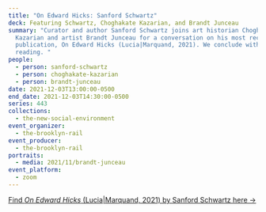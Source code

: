 ```yaml
---
title: "On Edward Hicks: Sanford Schwartz"
deck: Featuring Schwartz, Choghakate Kazarian, and Brandt Junceau
summary: "Curator and author Sanford Schwartz joins art historian Choghakate
  Kazarian and artist Brandt Junceau for a conversation on his most recent
  publication, On Edward Hicks (Lucia|Marquand, 2021). We conclude with a poetry
  reading. "
people:
  - person: sanford-schwartz
  - person: choghakate-kazarian
  - person: brandt-junceau
date: 2021-12-03T13:00:00-0500
end_date: 2021-12-03T14:30:00-0500
series: 443
collections:
  - the-new-social-environment
event_organizer:
  - the-brooklyn-rail
event_producer:
  - the-brooklyn-rail
portraits:
  - media: 2021/11/brandt-junceau
event_platform:
  - zoom
---
```

[Find *On Edward Hicks* (Lucia|Marquand, 2021) by Sanford Schwartz here →](https://www.artbook.com/9781646570065.html)